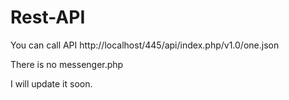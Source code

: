 # Rest-API

You can call API 
http://localhost/445/api/index.php/v1.0/one.json

There is no messenger.php

I will update it soon. 
